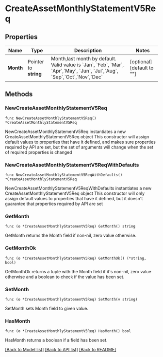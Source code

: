 # CreateAssetMonthlyStatementV5Req

## Properties

Name | Type | Description | Notes
------------ | ------------- | ------------- | -------------
**Month** | Pointer to **string** | Month,last month by default. Valid value is &#x60;Jan&#x60;, &#x60;Feb&#x60;, &#x60;Mar&#x60;, &#x60;Apr&#x60;,&#x60;May&#x60;, &#x60;Jun&#x60;, &#x60;Jul&#x60;,&#x60;Aug&#x60;, &#x60;Sep&#x60;,&#x60;Oct&#x60;,&#x60;Nov&#x60;,&#x60;Dec&#x60; | [optional] [default to ""]

## Methods

### NewCreateAssetMonthlyStatementV5Req

`func NewCreateAssetMonthlyStatementV5Req() *CreateAssetMonthlyStatementV5Req`

NewCreateAssetMonthlyStatementV5Req instantiates a new CreateAssetMonthlyStatementV5Req object
This constructor will assign default values to properties that have it defined,
and makes sure properties required by API are set, but the set of arguments
will change when the set of required properties is changed

### NewCreateAssetMonthlyStatementV5ReqWithDefaults

`func NewCreateAssetMonthlyStatementV5ReqWithDefaults() *CreateAssetMonthlyStatementV5Req`

NewCreateAssetMonthlyStatementV5ReqWithDefaults instantiates a new CreateAssetMonthlyStatementV5Req object
This constructor will only assign default values to properties that have it defined,
but it doesn't guarantee that properties required by API are set

### GetMonth

`func (o *CreateAssetMonthlyStatementV5Req) GetMonth() string`

GetMonth returns the Month field if non-nil, zero value otherwise.

### GetMonthOk

`func (o *CreateAssetMonthlyStatementV5Req) GetMonthOk() (*string, bool)`

GetMonthOk returns a tuple with the Month field if it's non-nil, zero value otherwise
and a boolean to check if the value has been set.

### SetMonth

`func (o *CreateAssetMonthlyStatementV5Req) SetMonth(v string)`

SetMonth sets Month field to given value.

### HasMonth

`func (o *CreateAssetMonthlyStatementV5Req) HasMonth() bool`

HasMonth returns a boolean if a field has been set.


[[Back to Model list]](../README.md#documentation-for-models) [[Back to API list]](../README.md#documentation-for-api-endpoints) [[Back to README]](../README.md)



